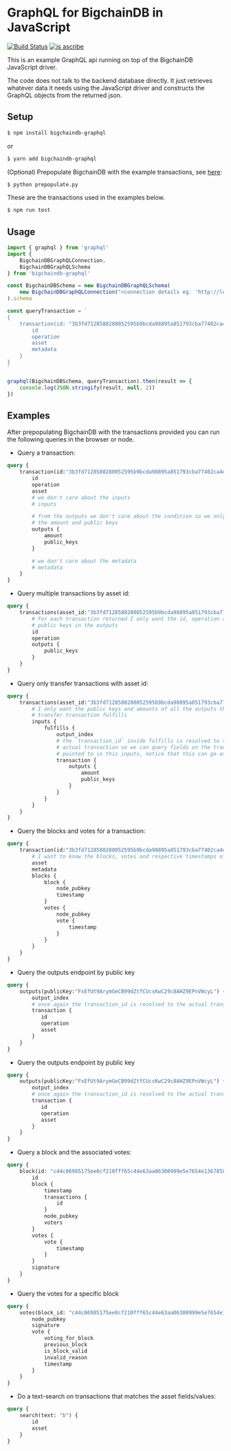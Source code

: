 # GraphQL for BigchainDB in JavaScript

[![Build Status](https://travis-ci.org/bigchaindb/js-bigchaindb-graphql.svg?branch=master)](https://travis-ci.org/bigchaindb/js-bigchaindb-graphql)
[![js ascribe](https://img.shields.io/badge/js-ascribe-39BA91.svg)](https://github.com/ascribe/javascript)

This is an example GraphQL api running on top of the BigchainDB JavaScript driver.

The code does not talk to the backend database directly. It just retrieves
whatever data it needs using the JavaScript driver and constructs the GraphQL
objects from the returned json.

## Setup

```bash
$ npm install bigchaindb-graphql
```
or 

```bash
$ yarn add bigchaindb-graphql
```

(Optional) Prepopulate BigchainDB with the example transactions, see [here](https://github.com/bigchaindb/graphql-bigchaindb):
```bash
$ python prepopulate.py
```
These are the transactions used in the examples below.

```bash
$ npm run test
```

## Usage

```javascript
import { graphql } from 'graphql'
import {
    BigchainDBGraphQLConnection,
    BigchainDBGraphQLSchema
} from 'bigchaindb-graphql'

const BigchainDBSchema = new BigchainDBGraphQLSchema(
    new BigchainDBGraphQLConnection("<connection details eg. 'http://localhost:9984/api/v1/', headers>")
).schema

const queryTransaction = `
{
    transaction(id: "3b3fd7128580280052595b9bcda98895a851793cba77402ca4de0963be958c9e") {
        id
        operation
        asset
        metadata
    } 
}
`

graphql(BigchainDBSchema, queryTransaction).then(result => {
    console.log(JSON.stringify(result, null, 2))
})
```

## Examples

After prepopulating BigchainDB with the transactions provided you can run the following queries in the browser or node.

- Query a transaction:
```graphql
query {
    transaction(id:"3b3fd7128580280052595b9bcda98895a851793cba77402ca4de0963be958c9e") {
        id
        operation
        asset
        # we don't care about the inputs
        # inputs

        # from the outputs we don't care about the condition so we only want
        # the amount and public keys
        outputs {
            amount
            public_keys
        }

        # we don't care about the metadata
        # metadata
    }
}
```

- Query multiple transactions by asset id:
```graphql
query {
    transactions(asset_id:"3b3fd7128580280052595b9bcda98895a851793cba77402ca4de0963be958c9e") {
        # For each transaction returned I only want the id, operation and
        # public keys in the outputs
        id
        operation
        outputs {
            public_keys
        }
    }
}
```

- Query only transfer transactions with asset id:
```graphql
query {
    transactions(asset_id:"3b3fd7128580280052595b9bcda98895a851793cba77402ca4de0963be958c9e", operation:"TRANSFER") {
        # I only want the public keys and amounts of all the outputs that this
        # transfer transaction fulfills
        inputs {
            fulfills {
                output_index
                # the `transaction_id` inside fulfills is resolved to the
                # actual transaction so we can query fields on the transaction
                # pointed to in this inputs, notice that this can go as deep as you like
                transaction {
                    outputs {
                        amount
                        public_keys
                    }
                }
            }
        }
    }
}
```

- Query the blocks and votes for a transaction:
```graphql
query {
    transaction(id:"3b3fd7128580280052595b9bcda98895a851793cba77402ca4de0963be958c9e") {
        # I want to know the blocks, votes and respective timestamps of a transaction
        asset
        metadata
        blocks {
            block {
                node_pubkey
                timestamp
            }
            votes {
                node_pubkey
                vote {
                    timestamp
                }
            }
        }
    }
}
```

- Query the outputs endpoint by public key
```graphql
query {
    outputs(publicKey:"FxEfUt9ArymGeCB99dZtfCUcsKwC29c8AHZ9EPnVWcyL") {
        output_index
        # once again the transaction_id is resolved to the actual transaction
        transaction {
           id
           operation
           asset
        }
    }
}
```

- Query the outputs endpoint by public key
```graphql
query {
    outputs(publicKey:"FxEfUt9ArymGeCB99dZtfCUcsKwC29c8AHZ9EPnVWcyL") {
        output_index
        # once again the transaction_id is resolved to the actual transaction
        transaction {
           id
           operation
           asset
        }
    }
}
```

- Query a block and the associated votes:
```graphql
query {
    block(id: "c44c06985175ee0cf210fff65c44e63aa06300999e5e7654e13678582522e8f0") {
        id
        block {
            timestamp
            transactions {
                id
            }
            node_pubkey
            voters
        }
        votes {
            vote {
                timestamp
            }
        }
        signature
    } 
}
```

- Query the votes for a specific block
```graphql
query {
    votes(block_id: "c44c06985175ee0cf210fff65c44e63aa06300999e5e7654e13678582522e8f0") {
        node_pubkey
        signature
        vote {
            voting_for_block
            previous_block
            is_block_valid
            invalid_reason
            timestamp
        }
    } 
}
```

- Do a text-search on transactions that matches the asset fields/values:
```graphql
query {
    search(text: "b") {
        id
        asset
    } 
}
```
